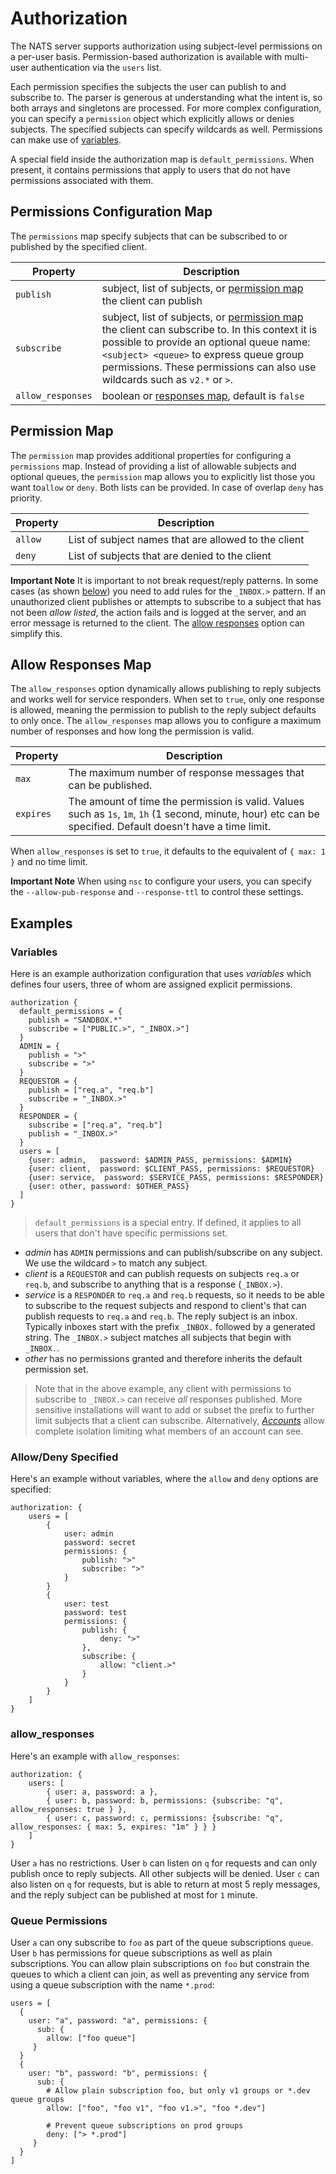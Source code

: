 # Authorization

The NATS server supports authorization using subject-level permissions on a per-user basis. Permission-based authorization is available with multi-user authentication via the `users` list.

Each permission specifies the subjects the user can publish to and subscribe to. The parser is generous at understanding what the intent is, so both arrays and singletons are processed. For more complex configuration, you can specify a `permission` object which explicitly allows or denies subjects. The specified subjects can specify wildcards as well. Permissions can make use of [variables](broken-reference).

A special field inside the authorization map is `default_permissions`. When present, it contains permissions that apply to users that do not have permissions associated with them.

## Permissions Configuration Map

The `permissions` map specify subjects that can be subscribed to or published by the specified client.

| Property          | Description                                                                                                                                                                                                                                                                                            |
| ----------------- | ------------------------------------------------------------------------------------------------------------------------------------------------------------------------------------------------------------------------------------------------------------------------------------------------------ |
| `publish`         | subject, list of subjects, or [permission map](authorization.md#permission-map) the client can publish                                                                                                                                                                                                 |
| `subscribe`       | subject, list of subjects, or [permission map](authorization.md#permission-map) the client can subscribe to. In this context it is possible to provide an optional queue name: `<subject> <queue>` to express queue group permissions. These permissions can also use wildcards such as `v2.*` or `>`. |
| `allow_responses` | boolean or [responses map](authorization.md#allow-responses-map), default is `false`                                                                                                                                                                                                                   |

## Permission Map

The `permission` map provides additional properties for configuring a `permissions` map. Instead of providing a list of allowable subjects and optional queues, the `permission` map allows you to explicitly list those you want to`allow` or `deny`. Both lists can be provided. In case of overlap `deny` has priority.

| Property | Description                                          |
| -------- | ---------------------------------------------------- |
| `allow`  | List of subject names that are allowed to the client |
| `deny`   | List of subjects that are denied to the client       |

**Important Note** It is important to not break request/reply patterns. In some cases (as shown [below](authorization.md#variables)) you need to add rules for the `_INBOX.>` pattern. If an unauthorized client publishes or attempts to subscribe to a subject that has not been _allow listed_, the action fails and is logged at the server, and an error message is returned to the client. The [allow responses](authorization.md#allow-responses-map) option can simplify this.

## Allow Responses Map

The `allow_responses` option dynamically allows publishing to reply subjects and works well for service responders. When set to `true`, only one response is allowed, meaning the permission to publish to the reply subject defaults to only once. The `allow_responses` map allows you to configure a maximum number of responses and how long the permission is valid.

| Property  | Description                                                                                                                                                   |
| --------- | ------------------------------------------------------------------------------------------------------------------------------------------------------------- |
| `max`     | The maximum number of response messages that can be published.                                                                                                |
| `expires` | The amount of time the permission is valid. Values such as `1s`, `1m`, `1h` (1 second, minute, hour) etc can be specified. Default doesn't have a time limit. |

When `allow_responses` is set to `true`, it defaults to the equivalent of `{ max: 1 }` and no time limit.

**Important Note** When using `nsc` to configure your users, you can specify the `--allow-pub-response` and `--response-ttl` to control these settings.

## Examples

### Variables

Here is an example authorization configuration that uses _variables_ which defines four users, three of whom are assigned explicit permissions.

```
authorization {
  default_permissions = {
    publish = "SANDBOX.*"
    subscribe = ["PUBLIC.>", "_INBOX.>"]
  }
  ADMIN = {
    publish = ">"
    subscribe = ">"
  }
  REQUESTOR = {
    publish = ["req.a", "req.b"]
    subscribe = "_INBOX.>"
  }
  RESPONDER = {
    subscribe = ["req.a", "req.b"]
    publish = "_INBOX.>"
  }
  users = [
    {user: admin,   password: $ADMIN_PASS, permissions: $ADMIN}
    {user: client,  password: $CLIENT_PASS, permissions: $REQUESTOR}
    {user: service,  password: $SERVICE_PASS, permissions: $RESPONDER}
    {user: other, password: $OTHER_PASS}
  ]
}
```

> `default_permissions` is a special entry. If defined, it applies to all users that don't have specific permissions set.

* _admin_ has `ADMIN` permissions and can publish/subscribe on any subject. We use the wildcard `>` to match any subject.
* _client_ is a `REQUESTOR` and can publish requests on subjects `req.a` or `req.b`, and subscribe to anything that is a response (`_INBOX.>`).
* _service_ is a `RESPONDER` to `req.a` and `req.b` requests, so it needs to be able to subscribe to the request subjects and respond to client's that can publish requests to `req.a` and `req.b`. The reply subject is an inbox. Typically inboxes start with the prefix `_INBOX.` followed by a generated string. The `_INBOX.>` subject matches all subjects that begin with `_INBOX.`.
* _other_ has no permissions granted and therefore inherits the default permission set.&#x20;

> Note that in the above example, any client with permissions to subscribe to `_INBOX.>` can receive _all_ responses published. More sensitive installations will want to add or subset the prefix to further limit subjects that a client can subscribe. Alternatively, [_Accounts_](accounts.md) allow complete isolation limiting what members of an account can see.

### Allow/Deny Specified

Here's an example without variables, where the `allow` and `deny` options are specified:

```
authorization: {
    users = [
        {
            user: admin
            password: secret
            permissions: {
                publish: ">"
                subscribe: ">"
            }
        }
        { 
            user: test
            password: test
            permissions: {
                publish: {
                    deny: ">"
                }, 
                subscribe: {
                    allow: "client.>"
                }
            }
        }
    ]
}
```

### allow\_responses

Here's an example with `allow_responses`:

```
authorization: {
    users: [
        { user: a, password: a },
        { user: b, password: b, permissions: {subscribe: "q", allow_responses: true } },
        { user: c, password: c, permissions: {subscribe: "q", allow_responses: { max: 5, expires: "1m" } } }
    ]
}
```

User `a` has no restrictions. User `b` can listen on `q` for requests and can only publish once to reply subjects. All other subjects will be denied. User `c` can also listen on `q` for requests, but is able to return at most 5 reply messages, and the reply subject can be published at most for `1` minute.

### Queue Permissions

User `a` can ony subscribe to `foo` as part of the queue subscriptions `queue`. User `b` has permissions for queue subscriptions as well as plain subscriptions. You can allow plain subscriptions on `foo` but constrain the queues to which a client can join, as well as preventing any service from using a queue subscription with the name `*.prod`:

```
users = [
  {
    user: "a", password: "a", permissions: {
      sub: {
        allow: ["foo queue"]
     }
  }
  {
    user: "b", password: "b", permissions: {
      sub: {
        # Allow plain subscription foo, but only v1 groups or *.dev queue groups
        allow: ["foo", "foo v1", "foo v1.>", "foo *.dev"]

        # Prevent queue subscriptions on prod groups
        deny: ["> *.prod"]
     }
  }
]
```
